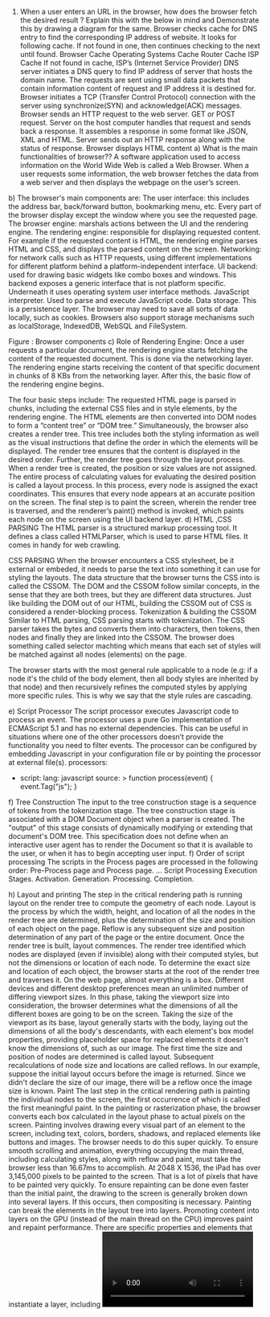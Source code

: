 1)	When a user enters an URL in the browser, how does the browser fetch the desired
result ? Explain this with the below in mind and Demonstrate this by drawing a diagram
for the same.
Browser checks cache for DNS entry to find the corresponding IP address of website.
It looks for following cache. If not found in one, then continues checking to the next until found.
Browser Cache
Operating Systems Cache
Router Cache
ISP Cache
If not found in cache, ISP’s (Internet Service Provider) DNS server initiates a DNS query to find IP address of server that hosts the domain name.
The requests are sent using small data packets that contain information content of request and IP address it is destined for.
Browser initiates a TCP (Transfer Control Protocol) connection with the server using synchronize(SYN) and acknowledge(ACK) messages.
Browser sends an HTTP request to the web server. GET or POST request.
Server on the host computer handles that request and sends back a response. It assembles a response in some format like JSON, XML and HTML.
Server sends out an HTTP response along with the status of response.
Browser displays HTML content
a) What is the main functionalities of browser??
A software application used to access information on the World Wide Web is called a Web Browser. When a user requests some information, the web browser fetches the data from a web server and then displays the webpage on the user’s screen. 
 
b) The browser's main components are:
The user interface: this includes the address bar, back/forward button, bookmarking menu, etc. Every part of the browser display except the window where you see the requested page.
The browser engine: marshals actions between the UI and the rendering engine.
The rendering engine: responsible for displaying requested content. For example if the requested content is HTML, the rendering engine parses HTML and CSS, and displays the parsed content on the screen.
Networking: for network calls such as HTTP requests, using different implementations for different platform behind a platform-independent interface.
UI backend: used for drawing basic widgets like combo boxes and windows. This backend exposes a generic interface that is not platform specific. Underneath it uses operating system user interface methods.
JavaScript interpreter. Used to parse and execute JavaScript code.
Data storage. This is a persistence layer. The browser may need to save all sorts of data locally, such as cookies. Browsers also support storage mechanisms such as localStorage, IndexedDB, WebSQL and FileSystem.

Figure : Browser components
c) Role of Rendering Engine:
Once a user requests a particular document, the rendering engine starts fetching the content of the requested document. This is done via the networking layer. The rendering engine starts receiving the content of that specific document in chunks of 8 KBs from the networking layer. After this, the basic flow of the rendering engine begins.

The four basic steps include:
The requested HTML page is parsed in chunks, including the external CSS files and in style elements, by the rendering engine. The HTML elements are then converted into DOM nodes to form a “content tree” or “DOM tree.”
Simultaneously, the browser also creates a render tree. This tree includes both the styling information as well as the visual instructions that define the order in which the elements will be displayed. The render tree ensures that the content is displayed in the desired order.
Further, the render tree goes through the layout process. When a render tree is created, the position or size values are not assigned. The entire process of calculating values for evaluating the desired position is called a layout process. In this process, every node is assigned the exact coordinates. This ensures that every node appears at an accurate position on the screen.
The final step is to paint the screen, wherein the render tree is traversed, and the renderer’s paint() method is invoked, which paints each node on the screen using the UI backend layer.
d) HTML ,CSS PARSING
The HTML parser is a structured markup processing tool. It defines a class called HTMLParser, ​which is used to parse HTML files. It comes in handy for web crawling​.


 CSS PARSING
When the browser encounters a CSS stylesheet, be it external or embeded, it needs to parse the text into something it can use for styling the layouts. The data structure that the browser turns the CSS into is called the CSSOM. The DOM and the CSSOM follow similar concepts, in the sense that they are both trees, but they are different data structures. Just like building the DOM out of our HTML, building the CSSOM out of CSS is considered a render-blocking process.
Tokenization & building the CSSOM
Similar to HTML parsing, CSS parsing starts with tokenization. The CSS parser takes the bytes and converts them into characters, then tokens, then nodes and finally they are linked into the CSSOM. The browser does something called selector machting which means that each set of styles will be matched against all nodes (elements) on the page.

The browser starts with the most general rule applicable to a node (e.g: if a node it's the child of the body element, then all body styles are inherited by that node) and then recursively refines the computed styles by applying more specific rules. This is why we say that the style rules are cascading. 

e) Script Processor
The script processor executes Javascript code to process an event. The processor uses a pure Go implementation of ECMAScript 5.1 and has no external dependencies. This can be useful in situations where one of the other processors doesn’t provide the functionality you need to filter events.
The processor can be configured by embedding Javascript in your configuration file or by pointing the processor at external file(s).
processors:
  - script:
      lang: javascript
      source: >
        function process(event) {
            event.Tag("js");
        }


f) Tree Construction
The input to the tree construction stage is a sequence of tokens from the tokenization stage. The tree construction stage is associated with a DOM Document object when a parser is created. The "output" of this stage consists of dynamically modifying or extending that document's DOM tree.
This specification does not define when an interactive user agent has to render the Document so that it is available to the user, or when it has to begin accepting user input.
f) Order of script processing
The scripts in the Process pages are processed in the following order: Pre-Process page and Process page.
...
Script Processing
Execution Stages.
Activation.
Generation.
Processing.
Completion.


h) Layout and printing
The  step in the critical rendering path is running layout on the render tree to compute the geometry of each node. Layout is the process by which the width, height, and location of all the nodes in the render tree are determined, plus the determination of the size and position of each object on the page. Reflow is any subsequent size and position determination of any part of the page or the entire document.
Once the render tree is built, layout commences. The render tree identified which nodes are displayed (even if invisible) along with their computed styles, but not the dimensions or location of each node. To determine the exact size and location of each object, the browser starts at the root of the render tree and traverses it.
On the web page, almost everything is a box. Different devices and different desktop preferences mean an unlimited number of differing viewport sizes. In this phase, taking the viewport size into consideration, the browser determines what the dimensions of all the different boxes are going to be on the screen. Taking the size of the viewport as its base, layout generally starts with the body, laying out the dimensions of all the body's descendants, with each element's box model properties, providing placeholder space for replaced elements it doesn't know the dimensions of, such as our image.
The first time the size and position of nodes are determined is called layout. Subsequent recalculations of node size and locations are called reflows. In our example, suppose the initial layout occurs before the image is returned. Since we didn't declare the size of our image, there will be a reflow once the image size is known.
Paint
The last step in the critical rendering path is painting the individual nodes to the screen, the first occurrence of which is called the first meaningful paint. In the painting or rasterization phase, the browser converts each box calculated in the layout phase to actual pixels on the screen. Painting involves drawing every visual part of an element to the screen, including text, colors, borders, shadows, and replaced elements like buttons and images. The browser needs to do this super quickly.
To ensure smooth scrolling and animation, everything occupying the main thread, including calculating styles, along with reflow and paint, must take the browser less than 16.67ms to accomplish. At 2048 X 1536, the iPad has over 3,145,000 pixels to be painted to the screen. That is a lot of pixels that have to be painted very quickly. To ensure repainting can be done even faster than the initial paint, the drawing to the screen is generally broken down into several layers. If this occurs, then compositing is necessary.
Painting can break the elements in the layout tree into layers. Promoting content into layers on the GPU (instead of the main thread on the CPU) improves paint and repaint performance. There are specific properties and elements that instantiate a layer, including <video> and <canvas>, and any element which has the CSS properties of opacity, a 3D transform, will-change, and a few others. These nodes will be painted onto their own layer, along with their descendants, unless a descendant necessitates its own layer for one (or more) of the above reasons.
Layers do improve performance, but are expensive when it comes to memory management, so should not be overused as part of web performance optimization strategies.


